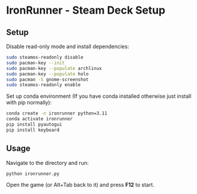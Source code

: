 # IronRunner - Steam Deck Setup

## Setup

Disable read-only mode and install dependencies:

```bash
sudo steamos-readonly disable
sudo pacman-key --init
sudo pacman-key --populate archlinux
sudo pacman-key --populate holo
sudo pacman -S gnome-screenshot
sudo steamos-readonly enable
```

Set up conda environment (If you have conda installed otherwise just install with pip normally):

```bash
conda create -n ironrunner python=3.11
conda activate ironrunner
pip install pyautogui
pip install keyboard
```

## Usage

Navigate to the directory and run:

```bash
python ironrunner.py
```

Open the game (or Alt+Tab back to it) and press **F12** to start.



